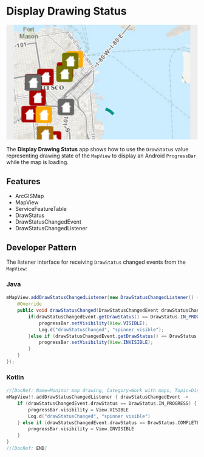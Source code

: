 # Display Drawing Status

![Display Drawing Status App](display-drawing-status.png)

The **Display Drawing Status** app shows how to use the ```DrawStatus``` value representing drawing state of the ```MapView``` to display an Android ```ProgressBar``` while the map is loading.

## Features
* ArcGISMap
* MapView
* ServiceFeatureTable
* DrawStatus
* DrawStatusChangedEvent
* DrawStatusChangedListener

## Developer Pattern
The listener interface for receiving `DrawStatus` changed events from the `MapView`:

### Java
```java
mMapView.addDrawStatusChangedListener(new DrawStatusChangedListener() {
    @Override
    public void drawStatusChanged(DrawStatusChangedEvent drawStatusChangedEvent) {
        if(drawStatusChangedEvent.getDrawStatus() == DrawStatus.IN_PROGRESS){
            progressBar.setVisibility(View.VISIBLE);
            Log.d("drawStatusChanged", "spinner visible");
        }else if (drawStatusChangedEvent.getDrawStatus() == DrawStatus.COMPLETED){
            progressBar.setVisibility(View.INVISIBLE);
        }
    }
});
```

### Kotlin
```kotlin
//[DocRef: Name=Monitor map drawing, Category=Work with maps, Topic=Display a map]
mMapView!!.addDrawStatusChangedListener { drawStatusChangedEvent ->
    if (drawStatusChangedEvent.drawStatus == DrawStatus.IN_PROGRESS) {
        progressBar.visibility = View.VISIBLE
        Log.d("drawStatusChanged", "spinner visible")
    } else if (drawStatusChangedEvent.drawStatus == DrawStatus.COMPLETED) {
        progressBar.visibility = View.INVISIBLE
    }
}
//[DocRef: END]
```